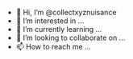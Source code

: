 - 👋 Hi, I’m @collectxyznuisance
- 👀 I’m interested in ...
- 🌱 I’m currently learning ...
- 💞️ I’m looking to collaborate on ...
- 📫 How to reach me ...

<!---
collectxyznuisance/collectxyznuisance is a ✨ special ✨ repository because its `README.md` (this file) appears on your GitHub profile.
You can click the Preview link to take a look at your changes.
--->
